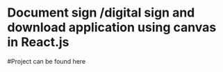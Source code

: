 # Document sign /digital sign  and download application using canvas in React.js

#Project can be found here 
